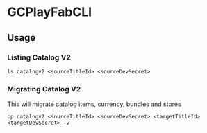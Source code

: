 # GCPlayFabCLI

## Usage

### Listing Catalog V2

```
ls catalogv2 <sourceTitleId> <sourceDevSecret>
```

### Migrating Catalog V2

This will migrate catalog items, currency, bundles and stores

```
cp catalogv2 <sourceTitleId> <sourceDevSecret> <targetTitleId> <targetDevSecret> -v
```